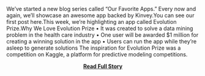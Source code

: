 <p>We’ve started a new blog series called “Our Favorite Apps.” Every now and again, we’ll showcase an awesome app backed by Kinvey.You can see our first post here.This week, we’re highlighting an app called Evolution Prize.Why We Love Evolution Prize
 • It was created to solve a data mining problem in the health care industry
 • One user will be awarded $1 million for creating a winning solution in the app
 • Users can run the app while they’re asleep to generate solutions
 The inspiration for Evolution Prize was a competition on Kaggle, a platform for predictive modeling competitions.</p>
<center><p><a href="http://kinveyposts.wordpress.com/2013/01/21/evolution-prize-a-new-app-backed-by-kinvey/" style='padding:25px; font-sze:18px; font-weight: bold;'>Read Full Story</a></p></center>
